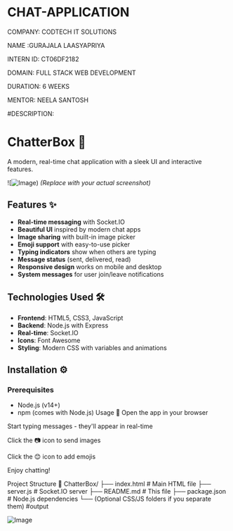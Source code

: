# CHAT-APPLICATION

COMPANY: CODTECH IT SOLUTIONS

NAME :GURAJALA LAASYAPRIYA

INTERN ID: CT06DF2182

DOMAIN: FULL STACK WEB DEVELOPMENT

DURATION: 6 WEEKS

MENTOR: NEELA SANTOSH

#DESCRIPTION:

# ChatterBox 💬

A modern, real-time chat application with a sleek UI and interactive features.

![![Image](https://github.com/user-attachments/assets/9d421b66-65e1-4fa7-94f9-8ce5014585bc)) *(Replace with your actual screenshot)*

## Features ✨

- **Real-time messaging** with Socket.IO
- **Beautiful UI** inspired by modern chat apps
- **Image sharing** with built-in image picker
- **Emoji support** with easy-to-use picker
- **Typing indicators** show when others are typing
- **Message status** (sent, delivered, read)
- **Responsive design** works on mobile and desktop
- **System messages** for user join/leave notifications

## Technologies Used 🛠️

- **Frontend**: HTML5, CSS3, JavaScript
- **Backend**: Node.js with Express
- **Real-time**: Socket.IO
- **Icons**: Font Awesome
- **Styling**: Modern CSS with variables and animations

## Installation ⚙️

### Prerequisites
- Node.js (v14+)
- npm (comes with Node.js)
Usage 🚀
Open the app in your browser

Start typing messages - they'll appear in real-time

Click the 📷 icon to send images

Click the 😊 icon to add emojis

Enjoy chatting!

Project Structure 📂
ChatterBox/
├── index.html          # Main HTML file
├── server.js           # Socket.IO server
├── README.md           # This file
├── package.json        # Node.js dependencies
└── (Optional CSS/JS folders if you separate them)
#output

![Image](https://github.com/user-attachments/assets/9d421b66-65e1-4fa7-94f9-8ce5014585bc)
